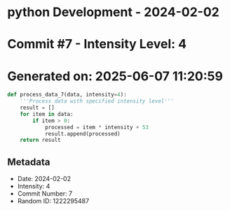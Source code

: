 ﻿# python Development - 2024-02-02
# Commit #7 - Intensity Level: 4
# Generated on: 2025-06-07 11:20:59
```python
def process_data_7(data, intensity=4):
    '''Process data with specified intensity level'''
    result = []
    for item in data:
        if item > 0:
            processed = item * intensity + 53
            result.append(processed)
    return result
```
## Metadata
- Date: 2024-02-02
- Intensity: 4
- Commit Number: 7
- Random ID: 1222295487

